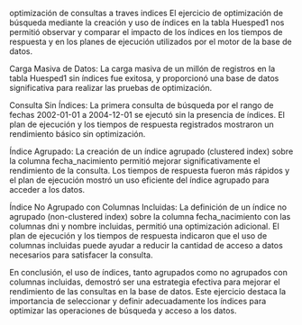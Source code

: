 optimización de consultas a traves indices 
El ejercicio de optimización de búsqueda mediante la creación y uso de índices en la tabla Huesped1 nos permitió observar y comparar
 el impacto de los índices en los tiempos de respuesta y en los planes de ejecución utilizados por el motor de la base de datos.

Carga Masiva de Datos: La carga masiva de un millón de registros en la tabla Huesped1 sin índices fue exitosa, 
y proporcionó una base de datos significativa para realizar las pruebas de optimización.

Consulta Sin Índices: La primera consulta de búsqueda por el rango de fechas 2002-01-01 a 2004-12-01 se ejecutó 
sin la presencia de índices. 
El plan de ejecución y los tiempos de respuesta registrados mostraron un rendimiento básico sin optimización.

Índice Agrupado: La creación de un índice agrupado (clustered index) sobre la columna fecha_nacimiento permitió mejorar 
significativamente el rendimiento de la consulta. 
Los tiempos de respuesta fueron más rápidos y el plan de ejecución mostró un uso eficiente del índice agrupado para acceder a los datos.

Índice No Agrupado con Columnas Incluidas: La definición de un índice no agrupado (non-clustered index) sobre 
la columna fecha_nacimiento con las columnas dni y nombre incluidas, permitió una optimización adicional. 
El plan de ejecución y los tiempos de respuesta indicaron que el uso de columnas incluidas puede ayudar a reducir 
la cantidad de acceso a datos necesarios para satisfacer la consulta.

En conclusión, el uso de índices, tanto agrupados como no agrupados con columnas incluidas, demostró ser una estrategia 
efectiva para mejorar el rendimiento de las consultas en la base de datos. 
Este ejercicio destaca la importancia de seleccionar y definir adecuadamente los índices para optimizar las operaciones de
búsqueda y acceso a los datos.